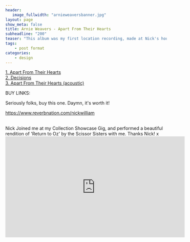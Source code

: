 ```yaml
---
header:
   image_fullwidth: "arnieweaversbanner.jpg"
layout: page
show_meta: false
title: Arnie Weavers - Apart From Their Hearts
subheadline: "200"
teaser: "This album was my first location recording, made at Nick's house with his beautiful piano. Despite a midnight run in with some Russian vodka, Nick, Woody (Andrew Wood) & I made a record that I absolutely love, and I'm so proud of it. Nick's music is extremely special, and at least we managed to preserve 11 tracks..."
tags:
    - post format
categories:
    - design 
---
```

<!--more-->
 <a href="https://www.reverbnation.com/nickwilliam/songs">1. Apart From Their Hearts</a><br>
 <a href="https://www.amazon.com/Self-Telepathy-Nick-William/dp/B004QOATWU">2. Decisions</a><br>
 <a href="https://www.amazon.com/Self-Telepathy-Nick-William/dp/B004QOATWU">3. Apart From Their Hearts (acoustic)</a><br>

BUY LINKS:

Seriously folks, buy this one. Daymn, it's worth it!


https://www.reverbnation.com/nickwilliam

<br>
Nick Joined me at my Collection Showcase Gig, and performed a beautiful rendition of 'Return to Oz' by the Scissor Sisters with me. Thanks Nick! x<br>
  <iframe width="560" height="315" src="https://www.youtube.com/embed/i3KqpjYqrLo" frameborder="0" allowfullscreen></iframe>
